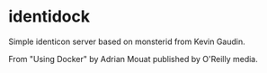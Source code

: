 identidock
==========

Simple identicon server based on monsterid from Kevin Gaudin.


From "Using Docker" by Adrian Mouat published by O'Reilly media.
